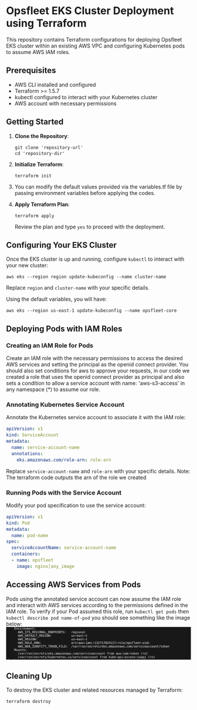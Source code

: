# Opsfleet EKS Cluster Deployment using Terraform

This repository contains Terraform configurations for deploying Opsfleet EKS cluster within an existing AWS VPC and configuring Kubernetes pods to assume AWS IAM roles.

## Prerequisites

- AWS CLI installed and configured
- Terraform >= 1.5.7
- kubectl configured to interact with your Kubernetes cluster
- AWS account with necessary permissions

## Getting Started

1. **Clone the Repository**:
   ```
   git clone 'repository-url'
   cd 'repository-dir'
   ```

2. **Initialize Terraform**:
   ```
   terraform init
   ```

3. You can modify the default values provided via the variables.tf file by passing environment variables before applying the codes.

4. **Apply Terraform Plan**:
   ```
   terraform apply
   ```

   Review the plan and type `yes` to proceed with the deployment.

## Configuring Your EKS Cluster

Once the EKS cluster is up and running, configure `kubectl` to interact with your new cluster:

```
aws eks --region region update-kubeconfig --name cluster-name
```

Replace `region` and `cluster-name` with your specific details.

Using the default variables, you will have:

```
aws eks --region us-east-1 update-kubeconfig --name opsfleet-core
```

## Deploying Pods with IAM Roles

### Creating an IAM Role for Pods

Create an IAM role with the necessary permissions to access the desired AWS services and setting the principal as the openid connect provider. You should also set conditions for aws to approve your requests, in our code we created a role that uses the openid connect provider as principal and also sets a condition to allow a service account with name: 'aws-s3-access' in any namespace (*) to assume our role.

### Annotating Kubernetes Service Account

Annotate the Kubernetes service account to associate it with the IAM role:

```yaml
apiVersion: v1
kind: ServiceAccount
metadata:
  name: service-account-name
  annotations:
    eks.amazonaws.com/role-arn: role-arn
```
Replace `service-account-name` and `role-arn` with your specific details.
Note: The terraform code outputs the arn of the role we created


### Running Pods with the Service Account

Modify your pod specification to use the service account:

```yaml
apiVersion: v1
kind: Pod
metadata:
  name: pod-name
spec:
  serviceAccountName: service-account-name
  containers:
  - name: opsfleet
    image: nginx|any_image
```

## Accessing AWS Services from Pods

Pods using the annotated service account can now assume the IAM role and interact with AWS services according to the permissions defined in the IAM role.
To verify if your Pod assumed this role, run `kubectl get pods` then `kubectl describe pod name-of-pod`
you should see something like the image below:
![s3-role](s3-role.png "s3-role")


## Cleaning Up

To destroy the EKS cluster and related resources managed by Terraform:

```
terraform destroy
```
